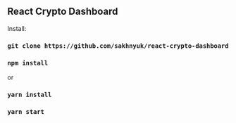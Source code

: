 ## React Crypto Dashboard

Install:

### `git clone https://github.com/sakhnyuk/react-crypto-dashboard`

### `npm install`
or
### `yarn install` 

### `yarn start` 
